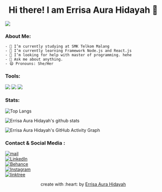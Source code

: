 <!--Open-->
<h1 align="center"> Hi there! I am Errisa Aura Hidayah 👋 </h1>

<!--line-->
<a href=""><img src="https://user-images.githubusercontent.com/73097560/115834477-dbab4500-a447-11eb-908a-139a6edaec5c.gif"></a>

<!--About Me-->
### About Me:

    - 🔭 I’m currently studying at SMK Telkom Malang 
    - 🌱 I’m currently learning Framework Node.js and React.js 
    - 🤔 I’m looking for help with master of programming. hehe 
    - 💬 Ask me about anything.
    - 😄 Pronouns: She/Her 

<!--Tools I used-->
### Tools:
<p>
    <img src="https://img.shields.io/badge/OS-Windows-blue?&logo=windows" />
    <img src="https://img.shields.io/badge/Text%20Editor-Visual%20Studio%20Code-blue?&logo=visual%20studio%20code&logoColor=blue" />
    <img src="https://gpvc.arturio.dev/errisaaura" />
</p>

<!--Statistik-->
### Stats:

![Top Langs](https://github-readme-stats.vercel.app/api/top-langs/?username=errisaaura&show_icons=true&theme=github_dark)

![Errisa Aura Hidayah's github stats](https://github-readme-stats.vercel.app/api?username=errisaaura&show_icons=true&theme=github_dark)

![Errisa Aura Hidayah's GitHub Activity Graph](https://activity-graph.herokuapp.com/graph?username=errisaaura&theme=react-dark)


<!--Sosmed-->
### Contact & Social Media :
 <a href="mailto:errisahidayah@gmail.com" target="_blank"><img alt="mail" src="https://img.shields.io/badge/-gmail:%20errisahidayah@gmail.com-ea4335?&style=for-the-badge&logo=gmail&logoColor=white" /></a><br>
<a href="https://www.linkedin.com/in/errisa-aura-hidayah/" target="_blank"><img alt="LinkedIn" src="https://img.shields.io/badge/-LinkedIn:%20Errisa%20Aura%20Hidayah-0A66C2?&style=for-the-badge&logo=linkedin&logoColor=white" /></a> <br>
<a href="https://www.behance.net/errisahidayah" target="_blank"><img alt="Behance" src="https://img.shields.io/badge/-Behance:%20Errisa%20Hidayah-E8B99E?&style=for-the-badge&logo=Behance&logoColor=white" /></a> <br>
<a href="https://www.instagram.com/erairris/" target="_blank"><img alt="Instagram" src="https://img.shields.io/badge/-Instagram:%20@erairris-E4406F?&style=for-the-badge&logo=Instagram&logoColor=white" /></a><br>
 <a href="https://linktr.ee/errisaaura" target="_blank"><img alt="linktree" src="https://img.shields.io/badge/-Linktree:%20errisaaura-39e09b?&style=for-the-badge&logo=linktree&logoColor=white" /></a><br>

 


<p align="center">create with :heart: by <a href="https://github.com/errisaaura">Errisa Aura Hidayah</a></p>



<!--
Here are some ideas to get you started:

- 🔭 I’m currently working on ...
- 🌱 I’m currently learning ...
- 👯 I’m looking to collaborate on ...
- 🤔 I’m looking for help with ...
- 💬 Ask me about ...
- 📫 How to reach me: ...
- 😄 Pronouns: ...
- ⚡ Fun fact: ...
-->


